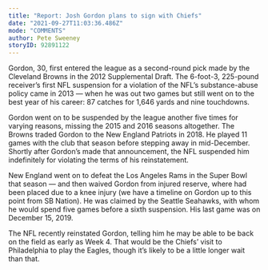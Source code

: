 ```yaml
---
title: "Report: Josh Gordon plans to sign with Chiefs"
date: "2021-09-27T11:03:36.486Z"
mode: "COMMENTS"
author: Pete Sweeney
storyID: 92891122
---
```


Gordon, 30, first entered the league as a second-round pick made by the Cleveland Browns in the 2012 Supplemental Draft. The 6-foot-3, 225-pound receiver’s first NFL suspension for a violation of the NFL’s substance-abuse policy came in 2013 — when he was out two games but still went on to the best year of his career: 87 catches for 1,646 yards and nine touchdowns.

Gordon went on to be suspended by the league another five times for varying reasons, missing the 2015 and 2016 seasons altogether. The Browns traded Gordon to the New England Patriots in 2018. He played 11 games with the club that season before stepping away in mid-December. Shortly after Gordon’s made that announcement, the NFL suspended him indefinitely for violating the terms of his reinstatement.

New England went on to defeat the Los Angeles Rams in the Super Bowl that season — and then waived Gordon from injured reserve, where had been placed due to a knee injury (we have a timeline on Gordon up to this point from SB Nation). He was claimed by the Seattle Seahawks, with whom he would spend five games before a sixth suspension. His last game was on December 15, 2019.

The NFL recently reinstated Gordon, telling him he may be able to be back on the field as early as Week 4. That would be the Chiefs’ visit to Philadelphia to play the Eagles, though it’s likely to be a little longer wait than that.
